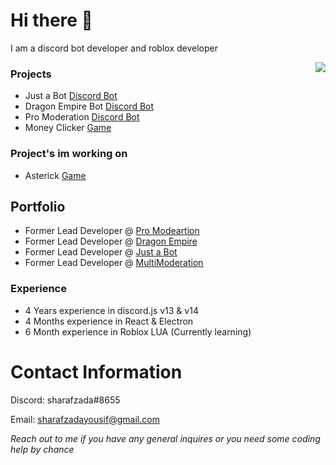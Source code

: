 # Hi there 👋
I am a discord bot developer and roblox developer

<a href="https://www.youtube.com/watch?v=dQw4w9WgXcQ">
<img align="right" src="https://github-readme-stats.vercel.app/api/top-langs/?username=sharaalt"/>
</a>


### Projects
* Just a Bot [Discord Bot](https://discord.com/api/oauth2/authorize?client_id=991094157378461697&permissions=8&scope=bot%20applications.commands)
* Dragon Empire Bot [Discord Bot](https://discord.com/api/oauth2/authorize?client_id=1085392147383078912&permissions=8&scope=applications.commands%20bot)
* Pro Moderation [Discord Bot](https://discord.com/api/oauth2/authorize?client_id=1100594830511448094&permissions=1514781698263&scope=bot%20applications.commands)
* Money Clicker [Game](https://store.steampowered.com/app/1934220)

### Project's im working on
* Asterick [Game](https://roblox.com)

## Portfolio
* Former Lead Developer @ [Pro Modeartion](https://discord.com/api/oauth2/authorize?)
* Former Lead Developer @ [Dragon Empire](https://discord.com/api/oauth2/authorize?client_id=1085392147383078912&permissions=8&scope=applications.commands%20bot)
* Former Lead Developer @ [Just a Bot](https://discord.com/api/oauth2/authorize?client_id=991094157378461697&permissions=8&scope=bot%20applications.commands)
* Former Lead Developer @ [MultiModeration](https://www.google.com)

### Experience
* 4 Years experience in discord.js v13 & v14
* 4 Months experience in React & Electron
* 6 Month experience in Roblox LUA (Currently learning)

# Contact Information
Discord: sharafzada#8655

Email: sharafzadayousif@gmail.com

*Reach out to me if you have any general inquires or you need some coding help by chance*
